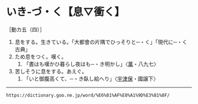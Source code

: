 # いき‐づ・く【息▽衝く】

［動カ五（四）］
1.  息をする。生きている。「大都會の片隅でひっそりと─・く」「現代に─・く古典」
2.  ため息をつく。嘆く。    
    1.  「晝はも嘆かひ暮らし夜はも─・き明かし」〈[萬](https://dictionary.goo.ne.jp/word/%E4%B8%87%E8%91%89%E9%9B%86_%28%E3%81%BE%E3%82%93%E3%82%88%E3%81%86%E3%81%97%E3%82%85%E3%81%86%29/#jn-210648)・八九七〉
3. 苦しそうに息をする。あえぐ。    
    1.  「いと御腹高くて、─・き臥し給へり」〈[宇津保](https://dictionary.goo.ne.jp/word/%E5%AE%87%E6%B4%A5%E4%BF%9D%E7%89%A9%E8%AA%9E/#jn-19844)・國譲下〉

---
`https://dictionary.goo.ne.jp/word/%E6%81%AF%E8%A1%9D%E3%81%8F/`